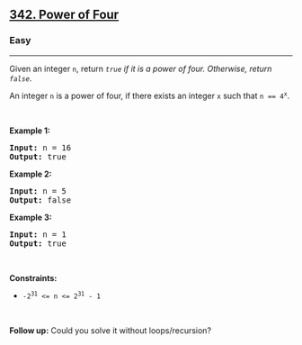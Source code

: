 <h2><a href="https://leetcode.com/problems/power-of-four/">342. Power of Four</a></h2><h3>Easy</h3><hr><div style="user-select: auto;"><p style="user-select: auto;">Given an integer <code style="user-select: auto;">n</code>, return <em style="user-select: auto;"><code style="user-select: auto;">true</code> if it is a power of four. Otherwise, return <code style="user-select: auto;">false</code></em>.</p>

<p style="user-select: auto;">An integer <code style="user-select: auto;">n</code> is a power of four, if there exists an integer <code style="user-select: auto;">x</code> such that <code style="user-select: auto;">n == 4<sup style="user-select: auto;">x</sup></code>.</p>

<p style="user-select: auto;">&nbsp;</p>
<p style="user-select: auto;"><strong style="user-select: auto;">Example 1:</strong></p>
<pre style="user-select: auto;"><strong style="user-select: auto;">Input:</strong> n = 16
<strong style="user-select: auto;">Output:</strong> true
</pre><p style="user-select: auto;"><strong style="user-select: auto;">Example 2:</strong></p>
<pre style="user-select: auto;"><strong style="user-select: auto;">Input:</strong> n = 5
<strong style="user-select: auto;">Output:</strong> false
</pre><p style="user-select: auto;"><strong style="user-select: auto;">Example 3:</strong></p>
<pre style="user-select: auto;"><strong style="user-select: auto;">Input:</strong> n = 1
<strong style="user-select: auto;">Output:</strong> true
</pre>
<p style="user-select: auto;">&nbsp;</p>
<p style="user-select: auto;"><strong style="user-select: auto;">Constraints:</strong></p>

<ul style="user-select: auto;">
	<li style="user-select: auto;"><code style="user-select: auto;">-2<sup style="user-select: auto;">31</sup> &lt;= n &lt;= 2<sup style="user-select: auto;">31</sup> - 1</code></li>
</ul>

<p style="user-select: auto;">&nbsp;</p>
<strong style="user-select: auto;">Follow up:</strong> Could you solve it without loops/recursion?</div>